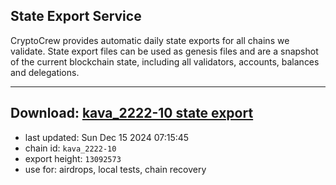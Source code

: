 ## State Export Service
CryptoCrew provides automatic daily state exports for all chains we validate. State export files can be used as genesis files and are a snapshot of the current blockchain state, including all validators, accounts, balances and delegations.

---
**Download: [kava_2222-10 state export](https://dl-eu2.ccvalidators.com/SERVICE/kava/kava_2222-10_export_13092573.json)**
---

- last updated: Sun Dec 15 2024 07:15:45
- chain id: `kava_2222-10`
- export height: `13092573`
- use for: airdrops, local tests, chain recovery
